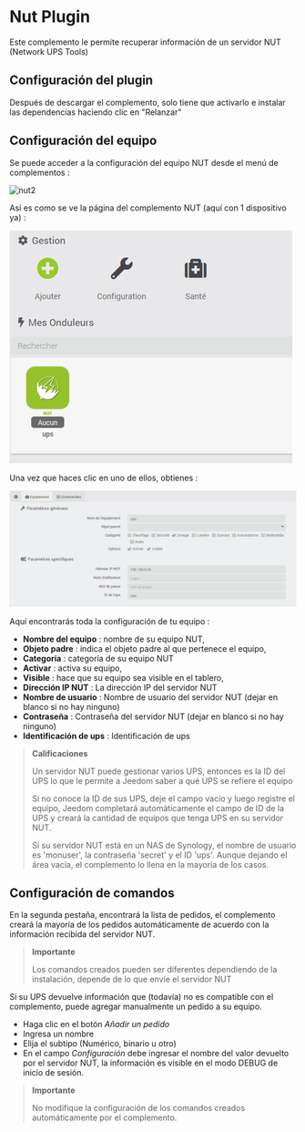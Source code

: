 # Nut Plugin

Este complemento le permite recuperar información de un servidor NUT (Network UPS Tools)

## Configuración del plugin

Después de descargar el complemento, solo tiene que activarlo e instalar las dependencias haciendo clic en "Relanzar"

## Configuración del equipo

Se puede acceder a la configuración del equipo NUT desde el menú de complementos :

![nut2](./images/nut2.PNG)

Así es como se ve la página del complemento NUT (aquí con 1 dispositivo ya) :

![nut3](./images/nut3.PNG)

Una vez que haces clic en uno de ellos, obtienes :

![nut4](./images/nut4.PNG)

Aquí encontrarás toda la configuración de tu equipo :

- **Nombre del equipo** : nombre de su equipo NUT,
- **Objeto padre** : indica el objeto padre al que pertenece el equipo,
- **Categoría** : categoría de su equipo NUT
- **Activar** : activa su equipo,
- **Visible** : hace que su equipo sea visible en el tablero,
- **Dirección IP NUT** : La dirección IP del servidor NUT
- **Nombre de usuario** : Nombre de usuario del servidor NUT (dejar en blanco si no hay ninguno)
- **Contraseña** : Contraseña del servidor NUT (dejar en blanco si no hay ninguno)
- **Identificación de ups** : Identificación de ups

> **Calificaciones**
>
> Un servidor NUT puede gestionar varios UPS, entonces es la ID del UPS lo que le permite a Jeedom saber a qué UPS se refiere el equipo
>
> Si no conoce la ID de sus UPS, deje el campo vacío y luego registre el equipo, Jeedom completará automáticamente el campo de ID de la UPS y creará la cantidad de equipos que tenga UPS en su servidor NUT.
>
> Si su servidor NUT está en un NAS de Synology, el nombre de usuario es 'monuser', la contraseña 'secret' y el ID 'ups'. Aunque dejando el área vacía, el complemento lo llena en la mayoría de los casos.

## Configuración de comandos

En la segunda pestaña, encontrará la lista de pedidos, el complemento creará la mayoría de los pedidos automáticamente de acuerdo con la información recibida del servidor NUT.

> **Importante**
>
> Los comandos creados pueden ser diferentes dependiendo de la instalación, depende de lo que envíe el servidor NUT

Si su UPS devuelve información que (todavía) no es compatible con el complemento, puede agregar manualmente un pedido a su equipo.

- Haga clic en el botón *Añadir un pedido*
- Ingresa un nombre
- Elija el subtipo (Numérico, binario u otro)
- En el campo *Configuración* debe ingresar el nombre del valor devuelto por el servidor NUT, la información es visible en el modo DEBUG de inicio de sesión.

> **Importante**
>
> No modifique la configuración de los comandos creados automáticamente por el complemento.
